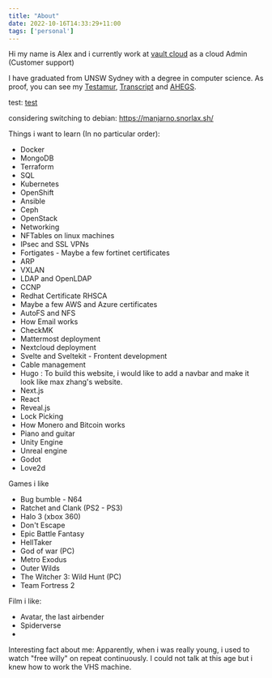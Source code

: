 ```yaml
---
title: "About"
date: 2022-10-16T14:33:29+11:00
tags: ['personal']
---
```


Hi my name is Alex and i currently work at [vault cloud](https://vaultcloud.com.au/) as a cloud Admin (Customer support)

I have graduated from UNSW Sydney with a degree in computer science. As proof, you can see my [Testamur](/unsw_degree/testamur.pdf), [Transcript](/unsw_degree/transcript.pdf) and [AHEGS](/unsw_degree/AHEGS.pdf).

test: [test](/animations/titanfall_walk_cycle.mp4)

<!--- {{< youtube 1D4YHBu9ASo>}}
-->

considering switching to debian: https://manjarno.snorlax.sh/

Things i want to learn (In no particular order):
- Docker
- MongoDB
- Terraform
- SQL
- Kubernetes
- OpenShift
- Ansible
- Ceph
- OpenStack
- Networking
- NFTables on linux machines
- IPsec and SSL VPNs
- Fortigates - Maybe a few fortinet certificates
- ARP
- VXLAN
- LDAP and OpenLDAP
- CCNP
- Redhat Certificate RHSCA
- Maybe a few AWS and Azure certificates
- AutoFS and NFS
- How Email works
- CheckMK
- Mattermost deployment
- Nextcloud deployment
- Svelte and Sveltekit - Frontent development
- Cable management
- Hugo : To build this website, i would like to add a navbar and make it look like max zhang's website. 
- Next.js
- React
- Reveal.js
- Lock Picking
- How Monero and Bitcoin works
- Piano and guitar
- Unity Engine
- Unreal engine
- Godot 
- Love2d 


Games i like
- Bug bumble - N64
- Ratchet and Clank (PS2 - PS3)
- Halo 3 (xbox 360)
- Don't Escape
- Epic Battle Fantasy
- HellTaker
- God of war (PC)
- Metro Exodus
- Outer Wilds
- The Witcher 3: Wild Hunt (PC)
- Team Fortress 2 

Film i like:
- Avatar, the last airbender
- Spiderverse
- 

Interesting fact about me: Apparently, when i was really young, i used to watch "free willy" on repeat continuously. I could not talk at this age but i knew how to work the VHS machine. 
